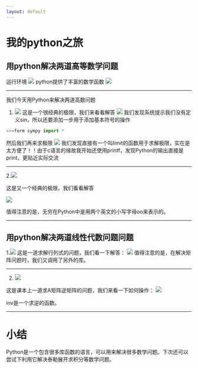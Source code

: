 ```yaml
---
layout: default
---
```


# 我的python之旅
## 用python解决两道高等数学问题
运行环境
![](https://raw.githubusercontent.com/YoungAragon/swi-homework/gh-pages/images/lab10-1.png)
python提供了丰富的数学函数
![](https://raw.githubusercontent.com/YoungAragon/swi-homework/gh-pages/images/lab10-2.png)


---

我们今天用Python来解决两道高数问题
1. ![](https://raw.githubusercontent.com/YoungAragon/swi-homework/gh-pages/images/%E9%AB%98%E6%95%B01.jpg)
这是一个很经典的极限，我们来看看解答
![](https://raw.githubusercontent.com/YoungAragon/swi-homework/gh-pages/images/lab10-3.png)
我们发现系统提示我们没有定义sin，所以还要添加一步用于添加基本符号的操作
```python
>>>form sympy import *
```
然后我们再来求极限
![](https://raw.githubusercontent.com/YoungAragon/swi-homework/gh-pages/images/lab10-4.png)
我们发现直接有一个叫limit的函数用于求解极限，实在是太方便了！！由于c语言的缘故我开始还使用printf，发现Python的输出直接是print，更贴近实际交流

---

2.![](https://raw.githubusercontent.com/YoungAragon/swi-homework/gh-pages/images/%E9%AB%98%E6%95%B02.jpg)

这是又一个经典的极限，我们看看解答

![](https://raw.githubusercontent.com/YoungAragon/swi-homework/gh-pages/images/lab10-5.png)

值得注意的是，无穷在Python中是用两个英文的小写字母oo来表示的。

---

## 用python解决两道线性代数问题问题
1.![](https://raw.githubusercontent.com/YoungAragon/swi-homework/gh-pages/images/%E7%BA%BF%E4%BB%A32.jpg)
这是一道求解行列式的问题，我们看一下解答：
![](https://raw.githubusercontent.com/YoungAragon/swi-homework/gh-pages/images/lab10-6.png)
值得注意的是，在解决矩阵问题时，我们又调用了另外的库。


---

2. ![](https://raw.githubusercontent.com/YoungAragon/swi-homework/gh-pages/images/%E7%BA%BF%E4%BB%A31.jpg)

这是课本上一道求A矩阵逆矩阵的问题，我们来看一下如何操作：
![](https://raw.githubusercontent.com/YoungAragon/swi-homework/gh-pages/images/lab10-7.png)

inv是一个求逆的函数。

---

# 小结
Python是一个包含很多库函数的语言，可以用来解决很多数学问题。下次还可以尝试下利用它解决泰勒展开求积分等数学问题。